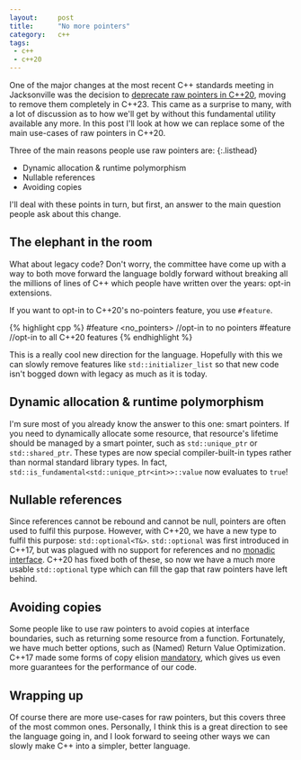 ```yaml
---
layout:     post
title:      "No more pointers"
category:   c++
tags:
 - c++
 - c++20
---
```


One of the major changes at the most recent C++ standards meeting in Jacksonville was the decision to [deprecate raw pointers in C++20](https://arne-mertz.de/2018/04/raw-pointers-are-gone/), moving to remove them completely in C++23. This came as a surprise to many, with a lot of discussion as to how we'll get by without this fundamental utility available any more. In this post I'll look at how we can replace some of the main use-cases of raw pointers in C++20.

Three of the main reasons people use raw pointers are:
{:.listhead}

- Dynamic allocation & runtime polymorphism
- Nullable references
- Avoiding copies

I'll deal with these points in turn, but first, an answer to the main question people ask about this change.

## The elephant in the room

What about legacy code? Don't worry, the committee have come up with a way to both move forward the language boldly
forward without breaking all the millions of lines of C++ which people have written over the years: opt-in extensions.

If you want to opt-in to C++20's no-pointers feature, you use `#feature`.

{% highlight cpp %}
#feature <no_pointers> //opt-in to no pointers
#feature <cpp20>       //opt-in to all C++20 features
{% endhighlight %}

This is a really cool new direction for the language. Hopefully with this we can slowly remove features like `std::initializer_list` so that new code isn't bogged down with legacy as much as it is today.

## Dynamic allocation & runtime polymorphism

I'm sure most of you already know the answer to this one: smart pointers. If you need to dynamically allocate some resource, that resource's lifetime should be managed by a smart pointer, such as `std::unique_ptr` or `std::shared_ptr`. These types are now special compiler-built-in types rather than normal standard library types. In fact, `std::is_fundamental<std::unique_ptr<int>>::value` now evaluates to `true`!

## Nullable references

Since references cannot be rebound and cannot be null, pointers are often used to fulfil this purpose. However, with C++20, we have a new type to fulfil this purpose: `std::optional<T&>`. `std::optional` was first introduced in C++17, but was plagued with no support for references and no [monadic interface](http://www.open-std.org/jtc1/sc22/wg21/docs/papers/2017/p0798r0.html). C++20 has fixed both of these, so now we have a much more usable `std::optional` type which can fill the gap that raw pointers have left behind.

## Avoiding copies

Some people like to use raw pointers to avoid copies at interface boundaries, such as returning some resource from a function. Fortunately, we have much better options, such as (Named) Return Value Optimization. C++17 made some forms of copy elision [mandatory](http://www.open-std.org/jtc1/sc22/wg21/docs/papers/2015/p0135r0.html), which gives us even more guarantees for the performance of our code.

## Wrapping up

Of course there are more use-cases for raw pointers, but this covers three of the most common ones. Personally, I think this is a great direction to see the language going in, and I look forward to seeing other ways we can slowly make C++ into a simpler, better language.

